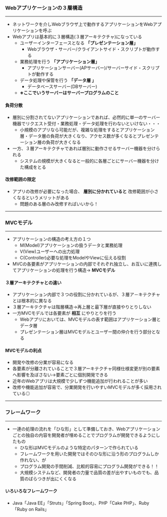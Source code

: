 ### Webアプリケーションの３層構造
***
- ネットワークを介しWebブラウザ上で動作するアプリケーションをWebアプリケーションを呼ぶ
- Webアプリは基本的に３層構造(３層アーキテクチャ)になっている
  - ユーザーインターフェースとなる __「プレゼンテーション層」__
    - Webブラウザ・サーバー/クライアントサイド・スクリプトが動作する
  - 業務処理を行う __「アプリケーション層」__
    - アプリケーションサーバー(APサーバー)/サーバーサイド・スクリプトが動作する
  - データ処理や保管を行う __「データ層 」__
    - データベースサーバー(DBサーバー)
  - __※ここでいうサーバーはサーバープログラムのこと__
#### 負荷分散
- 層別に分割されてないアプリケーションであれば、必然的に単一のサーバー機器でリクエスト受付・業務処理・データ処理を行わないといけない・・・
  - 小規模のアプリなら可能だが、複雑な処理をするとアプリケーション層・データ層の負荷が大きくなり、アクセス数が多くなるとプレゼンテーション層の負荷が大きくなる
- 一方、３層アーキテクチャであれば層別に動作させるサーバー機器を分けられる
  - システムの規模が大きくなると一般的に各層ごとにサーバー機器を分けた構成をとる
#### 改修範囲の限定
- アプリの改修が必要になった場合、 __層別に分かれていると__ 改修範囲が小さくなるというメリットがある
  - 問題のある層のみ改修すればいいから！
***
### MVCモデル
***
- アプリケーションの構造の考え方の１つ
  - M(Model)アプリケーションの扱うデータと業務処理
  - V(View)ユーザーへの出力処理
  - C(Controller)必要な処理をModelやViewに伝える役割
- MVCの各要素がアプリケーションの内部でそれぞれ独立し、お互いに連携してアプリケーションの処理を行う構造→ __MVCモデル__
#### ３層アーキテクチャとの違い
- アプリケーション内部で３つの役割に分かれているが、３層ア－キテクチャとは根本的に異なる
- ３層アーキテクチャは階層構造→再上層と最下層が直接やりとりしない
- 一方MVCモデルでは各要素が __相互__ にやりとりを行う
  - Webアプリにおいては、MVCモデルの表す範囲はアプリケーション層とデータ層
  - プレゼンテーション層はMVCモデルとユーザー間の仲介を行う部分となる
#### MVCモデルの利点
 - 開発や改修の分業が容易になる
 - 各要素が分離されていることで３層アーキテクチャ同様仕様変更が別の要素へ影響を及ぼさない→要素ごとに個別開発できる
 - 近年のWebアプリは大規模で少しずつ機能追加が行われることが多い
  - 改修や機能追加が容易で、分業開発を行いやすいMVCモデルが多く採用されている◎
***
### フレームワーク
***
- 一連の処理の流れを「ひな形」として準備しておき、Webアプリケーションごとの独自の内容を開発者が埋めることでプログラムが開発できるようにしたもの
  - ひな形はMVCモデルのような特定のパターンで作られている
  - フレームワークを用いた開発ではそのひな形に沿う形のプログラムしか作れない、が
  - プログラム開発の手間削減、比較的容易にプログラム開発ができる！！
  - 大規模システムなど、開発者の力量で品質の差が出やすいものでも、品質のばらつきが出にくくなる
#### いろいろなフレームワーク
  - Java「Java EE」「Struts」「Spring Boot」、PHP「Cake PHP」、Ruby「Ruby on Rails」

 
 
 
 
